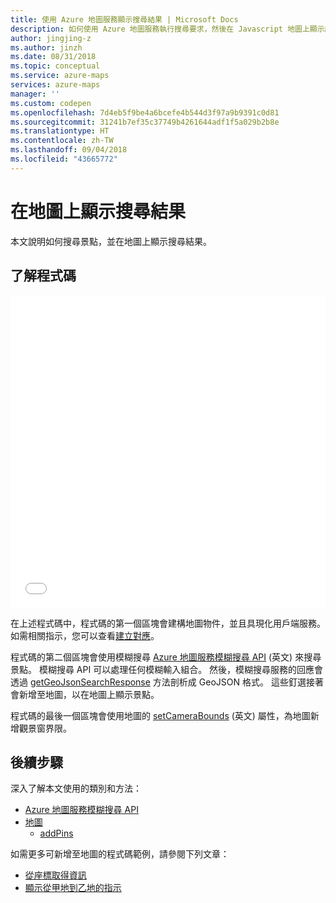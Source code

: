 ```yaml
---
title: 使用 Azure 地圖服務顯示搜尋結果 | Microsoft Docs
description: 如何使用 Azure 地圖服務執行搜尋要求，然後在 Javascript 地圖上顯示結果
author: jingjing-z
ms.author: jinzh
ms.date: 08/31/2018
ms.topic: conceptual
ms.service: azure-maps
services: azure-maps
manager: ''
ms.custom: codepen
ms.openlocfilehash: 7d4eb5f9be4a6bcefe4b544d3f97a9b9391c0d81
ms.sourcegitcommit: 31241b7ef35c37749b4261644adf1f5a029b2b8e
ms.translationtype: HT
ms.contentlocale: zh-TW
ms.lasthandoff: 09/04/2018
ms.locfileid: "43665772"
---
```

# <a name="show-search-results-on-the-map"></a>在地圖上顯示搜尋結果

本文說明如何搜尋景點，並在地圖上顯示搜尋結果。 

## <a name="understand-the-code"></a>了解程式碼

<iframe height='500' scrolling='no' title='在地圖上顯示搜尋結果 (服務模組)' src='//codepen.io/azuremaps/embed/zLdYEB/?height=265&theme-id=0&default-tab=js,result&embed-version=2' frameborder='no' allowtransparency='true' allowfullscreen='true' style='width: 100%;'>查看畫筆 <a href='https://codepen.io/azuremaps/pen/zLdYEB/'> (英文) 在地圖上顯示搜尋結果 (服務模組)</a>，發佈者：Azure 地圖服務 (<a href='https://codepen.io/azuremaps'>@azuremaps</a>)，發佈位置：<a href='https://codepen.io'>CodePen</a> (英文)。
</iframe>

在上述程式碼中，程式碼的第一個區塊會建構地圖物件，並且具現化用戶端服務。 如需相關指示，您可以查看[建立對應](./map-create.md)。

程式碼的第二個區塊會使用模糊搜尋 [Azure 地圖服務模糊搜尋 API](https://docs.microsoft.com/rest/api/maps/search/getsearchfuzzy) (英文) 來搜尋景點。 模糊搜尋 API 可以處理任何模糊輸入組合。 然後，模糊搜尋服務的回應會透過 [getGeoJsonSearchResponse](https://docs.microsoft.com/javascript/api/azure-maps-rest/atlas.service.geojson.geojsonsearchresponse?view=azure-iot-typescript-latest#geojsonsearchresponse) 方法剖析成 GeoJSON 格式。 這些釘選接著會新增至地圖，以在地圖上顯示景點。

程式碼的最後一個區塊會使用地圖的 [setCameraBounds](https://docs.microsoft.com/javascript/api/azure-maps-control/models.cameraboundsoptions?view=azure-iot-typescript-latest) (英文) 屬性，為地圖新增觀景窗界限。

## <a name="next-steps"></a>後續步驟

深入了解本文使用的類別和方法： 

* [Azure 地圖服務模糊搜尋 API](https://docs.microsoft.com/rest/api/maps/search/getsearchfuzzy)
* [地圖](https://docs.microsoft.com/javascript/api/azure-maps-control/atlas.map?view=azure-iot-typescript-latest)
    * [addPins](https://docs.microsoft.com/javascript/api/azure-maps-control/atlas.map?view=azure-iot-typescript-latest#addpins)
    
如需更多可新增至地圖的程式碼範例，請參閱下列文章： 
* [從座標取得資訊](./map-get-information-from-coordinate.md)
* [顯示從甲地到乙地的指示](./map-route.md)
